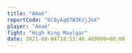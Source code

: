 ```yaml
---
title: "Amaè"
reportCode: "6C8yAqQ7W3kVjJnX"
player: "Amaè"
fight: "High King Maulgar"
date: 2021-08-04T18:53:40.409000+00:00
---
```

